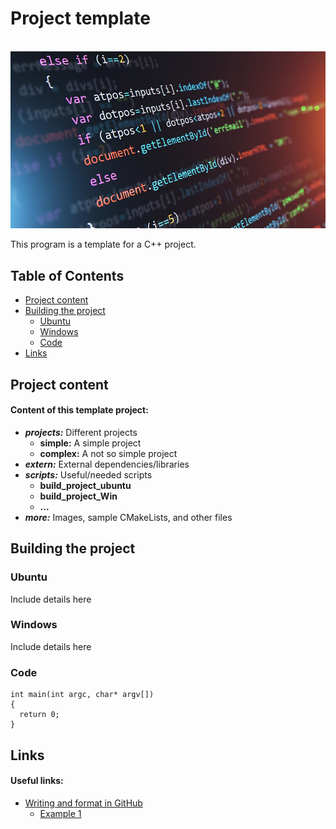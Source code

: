 # Project template

<br>![example image](https://raw.githubusercontent.com/AnselmoGPP/Template_project/master/more/code.png)

This program is a template for a C++ project. 

## Table of Contents
+ [Project content](#project-content)
+ [Building the project](#building-the-project)
    + [Ubuntu](#ubuntu)
    + [Windows](#windows)
    + [Code](#code)
+ [Links](#links)

## Project content

<h4>Content of this template project:</h4>

- _**projects:**_ Different projects
  - **simple:** A simple project
  - **complex:** A not so simple project
- _**extern:**_ External dependencies/libraries
- _**scripts:**_ Useful/needed scripts
  - **build_project_ubuntu**
  - **build_project_Win**
  - **...**
- _**more:**_ Images, sample CMakeLists, and other files

## Building the project

### Ubuntu

Include details here

### Windows

Include details here

### Code

```
int main(int argc, char* argv[])
{
  return 0;
}
```

## Links

<h4>Useful links:</h4>

- [Writing and format in GitHub](https://docs.github.com/es/github/writing-on-github/getting-started-with-writing-and-formatting-on-github)
  - [Example 1](https://github.com/SaschaWillems/Vulkan)
